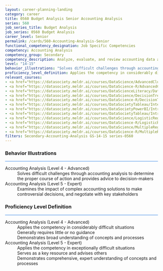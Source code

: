 ```yaml
---
layout: career-planning-landing
category: career
title: 0560 Budget Analysis Senior Accounting Analysis
series: 560
job_series_title: Budget Analysis
job_series: 0560 Budget Analysis
career_level: Senior
permalink: /cards/560-Accounting-Analysis-Senior
functional_competency_designation: Job Specific Competencies
competency: Accounting Analysis
competency_group: Secondary
competency_description: Analyze, evaluate, and review accounting data and reports using business tools and applications, and performance metrics to provide recommendations.
level: "14-15"
behavior_illustrations: "Solves difficult challenges through accounting analysis to determine the proper course of action and provides advice to decision-makers ? Examines the impact of complex accounting solutions to make controversial decisions, and negotiate with key stakeholders?"
proficiency_level_definition: Applies the competency in considerably difficult situations ? Generally requires little or no guidance ? Demonstrates broad understanding of concepts and processes ? Applies the competency in exceptionally difficult situations ? Serves as a key resource and advises others ? Demonstrates comprehensive, expert understanding of concepts and processes
relevant_courses: 
- <a href="https://datasociety.meldr.ai/courses/DataScience/AdvancedClustering" aria-label="Advanced Clustering in Python, Data Society - https://datasociety.meldr.ai/courses/DataScience/AdvancedClustering">Advanced Clustering in Python, Data Society</a>
- <a href="https://datasociety.meldr.ai/courses/DataScience-R/AdvancedClusteringInR" aria-label="Advanced Clustering in R, Data Society - https://datasociety.meldr.ai/courses/DataScience-R/AdvancedClusteringInR">Advanced Clustering in R, Data Society</a>
- <a href="https://datasociety.meldr.ai/courses/DataScienceLiteracy/DataLiteracyForExecutives" aria-label="Data Literacy for Executives, Data Society - https://datasociety.meldr.ai/courses/DataScienceLiteracy/DataLiteracyForExecutives">Data Literacy for Executives, Data Society</a>
- <a href="https://datasociety.meldr.ai/courses/DataScience/DecisionTrees" aria-label="Decision Trees in Python, Data Society - https://datasociety.meldr.ai/courses/DataScience/DecisionTrees">Decision Trees in Python, Data Society</a>
- <a href="https://datasociety.meldr.ai/courses/DataScience-R/DecisionTreesInR" aria-label="Decision Trees in R, Data Society - https://datasociety.meldr.ai/courses/DataScience-R/DecisionTreesInR">Decision Trees in R, Data Society</a>
- <a href="https://datasociety.meldr.ai/courses/DataSocietyTableau/IntermediateAndAdvancedTableau" aria-label="Intermediate and Advanced Tableau, Data Society - https://datasociety.meldr.ai/courses/DataSocietyTableau/IntermediateAndAdvancedTableau">Intermediate and Advanced Tableau, Data Society</a>
- <a href="https://datasociety.meldr.ai/courses/DataSocietyPowerBI/IntroductionToPowerBI" aria-label="Introduction to Power BI, Data Society - https://datasociety.meldr.ai/courses/DataSocietyPowerBI/IntroductionToPowerBI">Introduction to Power BI, Data Society</a>
- <a href="https://datasociety.meldr.ai/courses/DataSocietyTableau/IntroductionToTableau" aria-label="Introduction to Tableau, Data Society - https://datasociety.meldr.ai/courses/DataSocietyTableau/IntroductionToTableau">Introduction to Tableau, Data Society</a>
- <a href="https://datasociety.meldr.ai/courses/DataScience/LogisticRegression" aria-label="Logistic Regression in Python, Data Society - https://datasociety.meldr.ai/courses/DataScience/LogisticRegression">Logistic Regression in Python, Data Society</a>
- <a href="https://datasociety.meldr.ai/courses/DataScience-R/LogisticRegressionInR" aria-label="Logistic Regression in R, Data Society - https://datasociety.meldr.ai/courses/DataScience-R/LogisticRegressionInR">Logistic Regression in R, Data Society</a>
- <a href="https://datasociety.meldr.ai/courses/DataScience/MultipleRegression" aria-label="Multiple Linear Regression in Python, Data Society - https://datasociety.meldr.ai/courses/DataScience/MultipleRegression">Multiple Linear Regression in Python, Data Society</a>
- <a href="https://datasociety.meldr.ai/courses/DataScience-R/MultipleRegressionInR" aria-label="Multiple Linear Regression in R, Data Society - https://datasociety.meldr.ai/courses/DataScience-R/MultipleRegressionInR">Multiple Linear Regression in R, Data Society</a>
filters: Secondary-Accounting-Analysis GS-14-15 series-0560
---
```


<div class="desktop:grid-col-6 margin-y-3">
  <div class="border-top-2 bg-white padding-3 shadow-5 height-full members-hover border-1px button-border border-top-blue radius-lg card-text-color">
    <h3>Behavior Illustrations</h3>
    <hr style="background-color: #1b74e0 !important;"/>
    <dl class="text-base card-content-color"><dt>Accounting Analysis (Level 4 - Advanced)</dt><dd>Solves difficult challenges through accounting analysis to determine the proper course of action and provides advice to decision-makers</dd><dt>Accounting Analysis (Level 5 - Expert)</dt><dd>Examines the impact of complex accounting solutions to make controversial decisions, and negotiate with key stakeholders</dd></dl>
  </div>
</div>
<div class="desktop:grid-col-6 margin-y-3">
  <div class="border-top-2 bg-white padding-3 shadow-5 height-full members-hover border-1px button-border border-top-blue radius-lg card-text-color">
    <h3>Proficiency Level Definition</h3>
     <hr style="background-color: #1b74e0 !important;"/>
    <dl class="text-base card-content-color"><dt>Accounting Analysis (Level 4 - Advanced)</dt><dd>Applies the competency in considerably difficult situations </dd><dd> Generally requires little or no guidance </dd><dd> Demonstrates broad understanding of concepts and processes</dd><dt>Accounting Analysis (Level 5 - Expert)</dt><dd>Applies the competency in exceptionally difficult situations </dd><dd> Serves as a key resource and advises others </dd><dd> Demonstrates comprehensive, expert understanding of concepts and processes</dd></dl>
  </div>
</div>